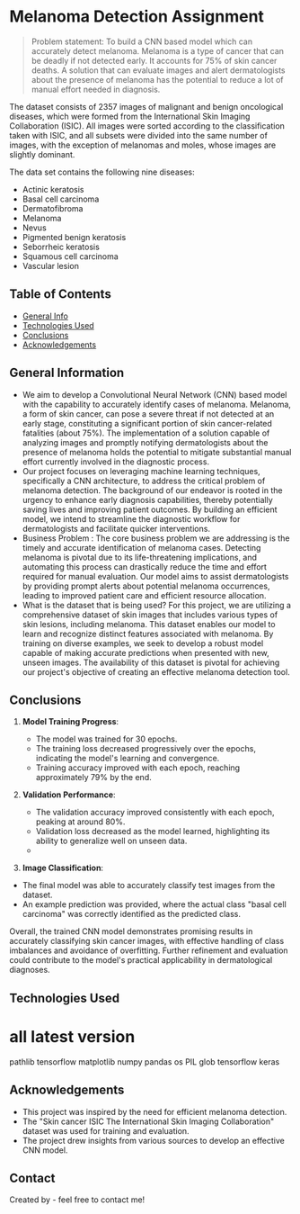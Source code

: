 # Melanoma Detection Assignment
> Problem statement: To build a CNN based model which can accurately detect melanoma. Melanoma is a type of cancer that can be deadly if not detected early. It accounts for 75% of skin cancer deaths. A solution that can evaluate images and alert dermatologists about the presence of melanoma has the potential to reduce a lot of manual effort needed in diagnosis.

The dataset consists of 2357 images of malignant and benign oncological diseases, which were formed from the International Skin Imaging Collaboration (ISIC). All images were sorted according to the classification taken with ISIC, and all subsets were divided into the same number of images, with the exception of melanomas and moles, whose images are slightly dominant.

The data set contains the following nine diseases:

- Actinic keratosis
- Basal cell carcinoma
- Dermatofibroma
- Melanoma
- Nevus
- Pigmented benign keratosis
- Seborrheic keratosis
- Squamous cell carcinoma
- Vascular lesion

## Table of Contents
* [General Info](#general-information)
* [Technologies Used](#technologies-used)
* [Conclusions](#conclusions)
* [Acknowledgements](#acknowledgements)

<!-- You can include any other section that is pertinent to your problem -->

## General Information
- We aim to develop a Convolutional Neural Network (CNN) based model with the capability to accurately identify cases of melanoma. Melanoma, a form of skin cancer, can pose a severe threat if not detected at an early stage, constituting a significant portion of skin cancer-related fatalities (about 75%). The implementation of a solution capable of analyzing images and promptly notifying dermatologists about the presence of melanoma holds the potential to mitigate substantial manual effort currently involved in the diagnostic process.
- Our project focuses on leveraging machine learning techniques, specifically a CNN architecture, to address the critical problem of melanoma detection. The background of our endeavor is rooted in the urgency to enhance early diagnosis capabilities, thereby potentially saving lives and improving patient outcomes. By building an efficient model, we intend to streamline the diagnostic workflow for dermatologists and facilitate quicker interventions.
- Business Problem :
The core business problem we are addressing is the timely and accurate identification of melanoma cases. Detecting melanoma is pivotal due to its life-threatening implications, and automating this process can drastically reduce the time and effort required for manual evaluation. Our model aims to assist dermatologists by providing prompt alerts about potential melanoma occurrences, leading to improved patient care and efficient resource allocation.
- What is the dataset that is being used?
For this project, we are utilizing a comprehensive dataset of skin images that includes various types of skin lesions, including melanoma. This dataset enables our model to learn and recognize distinct features associated with melanoma. By training on diverse examples, we seek to develop a robust model capable of making accurate predictions when presented with new, unseen images. The availability of this dataset is pivotal for achieving our project's objective of creating an effective melanoma detection tool.

<!-- You don't have to answer all the questions - just the ones relevant to your project. -->

## Conclusions
1. **Model Training Progress**:
   - The model was trained for 30 epochs.
   - The training loss decreased progressively over the epochs, indicating the model's learning and convergence.
   - Training accuracy improved with each epoch, reaching approximately 79% by the end.

2. **Validation Performance**:
   - The validation accuracy improved consistently with each epoch, peaking at around 80%.
   - Validation loss decreased as the model learned, highlighting its ability to generalize well on unseen data.
   - 
 3. **Image Classification**:
   - The final model was able to accurately classify test images from the dataset.
   - An example prediction was provided, where the actual class "basal cell carcinoma" was correctly identified as the predicted class.  

Overall, the trained CNN model demonstrates promising results in accurately classifying skin cancer images, with effective handling of class imbalances and avoidance of overfitting. Further refinement and evaluation could contribute to the model's practical applicability in dermatological diagnoses.
<!-- You don't have to answer all the questions - just the ones relevant to your project. -->


## Technologies Used
# all latest version
pathlib tensorflow matplotlib numpy pandas os PIL glob tensorflow keras

<!-- As the libraries versions keep on changing, it is recommended to mention the version of library used in this project -->

## Acknowledgements
- This project was inspired by the need for efficient melanoma detection.
- The "Skin cancer ISIC The International Skin Imaging Collaboration" dataset was used for training and evaluation.
- The project drew insights from various sources to develop an effective CNN model.


## Contact
Created by  - feel free to contact me!


<!-- Optional -->
<!-- ## License -->
<!-- This project is open source and available under the [... License](). -->

<!-- You don't have to include all sections - just the one's relevant to your project -->
